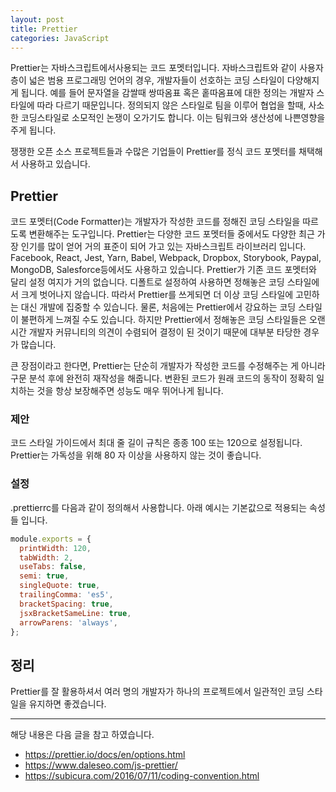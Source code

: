 ```yaml
---
layout: post
title: Prettier
categories: JavaScript
---
```


Prettier는 자바스크립트에서사용되는 코드 포멧터입니다. 자바스크립트와 같이 사용자층이 넓은 범용 프로그래밍 언어의 경우, 개발자들이 선호하는 코딩 스타일이 다양해지게 됩니다. 예를 들어 문자열을 감쌀때 쌍따옴표 혹은 홑따옴표에 대한 정의는 개발자 스타일에 따라 다르기 때문입니다. 정의되지 않은 스타일로 팀을 이루어 협업을 할때, 사소한 코딩스타일로 소모적인 논쟁이 오가기도 합니다. 이는 팀워크와 생산성에 나쁜영향을 주게 됩니다. 

쟁쟁한 오픈 소스 프로젝트들과 수많은 기업들이 Prettier를 정식 코드 포멧터를 채택해서 사용하고 있습니다.

## Prettier
코드 포멧터(Code Formatter)는 개발자가 작성한 코드를 정해진 코딩 스타일을 따르도록 변환해주는 도구입니다. Prettier는 다양한 코드 포멧터들 중에서도 다양한 최근 가장 인기를 많이 얻어 거의 표준이 되어 가고 있는 자바스크립트 라이브러리 입니다. Facebook, React, Jest, Yarn, Babel, Webpack, Dropbox, Storybook, Paypal, MongoDB, Salesforce등에서도 사용하고 있습니다. Prettier가 기존 코드 포멧터와 달리 설정 여지가 거의 없습니다. 디폴트로 설정하여 사용하면 정해놓은 코딩 스타일에서 크게 벗어나지 않습니다. 따라서 Prettier를 쓰게되면 더 이상 코딩 스타일에 고민하는 대신 개발에 집중할 수 있습니다. 물론, 처음에는 Prettier에서 강요하는 코딩 스타일이 불편하게 느껴질 수도 있습니다. 하지만 Prettier에서 정해놓은 코딩 스타일들은 오랜시간 개발자 커뮤니티의 의견이 수렴되어 결정이 된 것이기 때문에 대부분 타당한 경우가 많습니다.

큰 장점이라고 한다면, Prettier는 단순히 개발자가 작성한 코드를 수정해주는 게 아니라 구문 분석 후에 완전히 재작성을 해줍니다. 변환된 코드가 원래 코드의 동작이 정확히 일치하는 것을 항상 보장해주면 성능도 매우 뛰어나게 됩니다.

### 제안
코드 스타일 가이드에서 최대 줄 길이 규칙은 종종 100 또는 120으로 설정됩니다. Prettier는 가독성을 위해 80 자 이상을 사용하지 않는 것이 좋습니다.

### 설정
.prettierrc를 다음과 같이 정의해서 사용합니다. 아래 예시는 기본값으로 적용되는 속성들 입니다. 

```js
module.exports = {
  printWidth: 120,
  tabWidth: 2,
  useTabs: false,
  semi: true,
  singleQuote: true,
  trailingComma: 'es5',
  bracketSpacing: true,
  jsxBracketSameLine: true,
  arrowParens: 'always',
};
```


## 정리
Prettier를 잘 활용하셔서 여러 명의 개발자가 하나의 프로젝트에서 일관적인 코딩 스타일을 유지하면 좋겠습니다.

----
해당 내용은 다음 글을 참고 하였습니다.
- https://prettier.io/docs/en/options.html
- https://www.daleseo.com/js-prettier/
- https://subicura.com/2016/07/11/coding-convention.html
